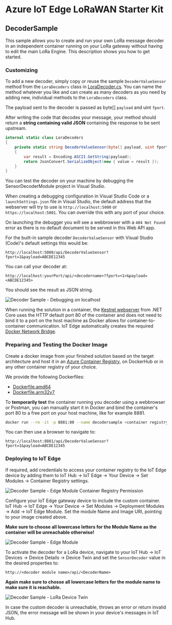 ﻿# Azure IoT Edge LoRaWAN Starter Kit
## DecoderSample

This sample allows you to create and run your own LoRa message decoder in an independent container running on your LoRa gateway without having to edit the main LoRa Engine. This description shows you how to get started.

### Customizing

To add a new decoder, simply copy or reuse  the sample ```DecoderValueSensor``` method from the ```LoraDecoders``` class in [LoraDecoder.cs](/Samples/DecoderSample/Classes/LoraDecoder.cs). You can name the method whatever you like and can create as many decoders as you need by adding new, individual methods to the ```LoraDecoders``` class.

The payload sent to the decoder is passed as byte[] ```payload``` and uint ```fport```.

After writing the code that decodes your message, your method should return a **string containing valid JSON** containing the response to be sent upstream.

```cs
internal static class LoraDecoders
{   
    private static string DecoderValueSensor(byte[] payload, uint fport)
    {
        var result = Encoding.ASCII.GetString(payload);            
        return JsonConvert.SerializeObject(new { value = result });
    }
}
```

You can test the decoder on your machine by debugging the SensorDecoderModule project in Visual Studio. 

When creating a debugging configuration in Visual Studio Code or a ```launchSettings.json``` file in Visual Studio, the default address that the webserver will try to use is ```http://localhost:5000``` or ```https://localhost:5001```. You can override this with any port of your choice.

On launching the debugger you will see a webbrowser with a ```404 Not Found``` error as there is no default document to be served in this Web API app.

For the built-in sample decoder ```DecoderValueSensor``` with Visual Studio (Code)'s default settings this would be:

```
http://localhost:5000/api/DecoderValueSensor?fport=1&payload=ABCDE12345
`````

You can call your decoder at:

```
http://localhost:yourPort/api/<decodername>?fport=<1>&payload=<ABCDE12345>
```

You should see the result as JSON string.

![Decoder Sample - Debugging on localhost](/Docs/Pictures/decodersample-debugging.png)

When running the solution in a container, the [Kestrel webserver](https://docs.microsoft.com/en-us/aspnet/core/fundamentals/servers/kestrel?view=aspnetcore-2.1) from .NET Core uses the HTTP default port 80 of the container and does not need to bind it to a port on the host machine as Docker allows for container-to-container communication. IoT Edge automatically creates the required [Docker Network Bridge](https://docs.docker.com/network/bridge/).

### Preparing and Testing the Docker Image

Create a docker image from your finished solution based on the target architecture and host it in an [Azure Container Registry](https://azure.microsoft.com/en-us/services/container-registry/), on DockerHub or in any other container registry of your choice.

We provide the following Dockerfiles:

- [Dockerfile.amd64](/Samples/DecoderSample/Dockerfile.amd64)
- [Dockerfile.arm32v7](/Samples/DecoderSample/Dockerfile.arm32v7)

To **temporarily test** the container running you decoder using a webbrowser or Postman, you can manually start it in Docker and bind the container's port 80 to a free port on your host machine, like for example 8881.

```bash
docker run --rm -it -p 8881:80 --name decodersample <container registry>/<image>:<tag>
````

You can then use a browser to navigate to:

```
http://localhost:8881/api/DecoderValueSensor?fport=1&payload=ABCDE12345
```

### Deploying to IoT Edge

If required, add credentials to access your container registry to the IoT Edge device by adding them to IoT Hub &rarr; IoT Edge &rarr; Your Device &rarr; Set Modules &rarr; Container Registry settings.

![Decoder Sample - Edge Module Container Registry Permission](/Docs/Pictures/decodersample-edgepermission.png)

Configure your IoT Edge gateway device to include the custom container. IoT Hub &rarr; IoT Edge &rarr; Your Device &rarr; Set Modules &rarr; Deployment Modules &rarr; Add &rarr; IoT Edge Module. Set the module Name and Image URI, pointing to your image created above.

**Make sure to choose all lowercase letters for the Module Name as the container will be unreachable otherwise!**

![Decoder Sample - Edge Module](/Docs/Pictures/decodersample-edgemodule.png)

To activate the decoder for a LoRa device, navigate to your IoT Hub &rarr; IoT Devices &rarr; Device Details &rarr; Device Twin and set the ```SensorDecoder``` value in the desired properties to: 

```
http://<decoder module name>/api/<DecoderName>
```

**Again make sure to chosse all lowercase letters for the module name to make sure it is reachable.**

![Decoder Sample - LoRa Device Twin](/Docs/Pictures/decodersample-devicetwin.png)

In case the custom decoder is unreachable, throws an error or return invalid JSON, the error message will be shown in your device's messages in IoT Hub.